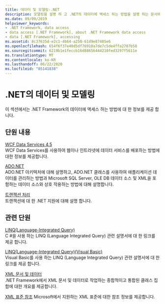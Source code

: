 ```yaml
---
title: 데이터 및 모델링-.NET
description: 모델링을 설명 하 고 .NET의 데이터에 액세스 하는 방법을 설명 하는 문서에 대 한 링크를 봅니다. 이 문서에서는 WCF Data Services, ADO.NET 및 트랜잭션 처리를 다룹니다.
ms.date: 09/09/2019
helpviewer_keywords:
- .NET Framework, data access
- data access [.NET Framework], about .NET Framework data access
- data [.NET Framework], accessing
ms.assetid: 8c37635d-e2c1-4b64-a258-61d9e87405e6
ms.openlocfilehash: 654f6f37e40d5df76910a7de7c5de4ffa2787b58
ms.sourcegitcommit: 6219b1e1feccb16d88656444210fed3297f5611e
ms.translationtype: MT
ms.contentlocale: ko-KR
ms.lasthandoff: 06/22/2020
ms.locfileid: "85141838"
---
```

# <a name="data-and-modeling-in-net"></a>.NET의 데이터 및 모델링

이 섹션에서는 .NET Framework의 데이터에 액세스 하는 방법에 대 한 정보를 제공 합니다.  
  
## <a name="in-this-section"></a>단원 내용

 [WCF Data Services 4.5](./wcf/index.md)  
 WCF Data Services를 사용하여 웹이나 인트라넷에 데이터 서비스를 배포하는 방법에 대한 정보를 제공합니다.  

 [ADO.NET](./adonet/index.md)  
 ADO.NET 아키텍처에 대해 설명하고, ADO.NET 클래스를 사용하여 애플리케이션 데이터를 관리하는 방법과 Microsoft SQL Server, OLE DB 데이터 소스 및 XML을 포함하는 데이터 소스와 상호 작용하는 방법에 대해 설명합니다.  
  
 [트랜잭션 처리](./transactions/index.md)  
 트랜잭션에 대 한 .NET 지원에 대해 설명 합니다.  
  
## <a name="related-sections"></a>관련 단원

 [LINQ(Language-Integrated Query)](../../csharp/programming-guide/concepts/linq/index.md)  
 C #을 사용 하는 LINQ (Language Integrated Query) 관련 설명서에 대 한 링크를 제공 합니다.  
  
 [LINQ(Language-Integrated Query)(Visual Basic)](../../visual-basic/programming-guide/concepts/linq/index.md)  
 Visual Basic를 사용 하는 LINQ (Language Integrated Query) 관련 설명서에 대 한 링크를 제공 합니다.  
  
 [XML 문서 및 데이터](../../standard/data/xml/index.md)  
 .NET Framework에서 XML 문서 및 데이터로 작업하는 종합적이고 통합된 클래스 집합에 대한 개요를 제공합니다.  
  
 [XML 표준 참조](https://docs.microsoft.com/previous-versions/dotnet/netframework-4.0/ms256177(v=vs.100))  
 Microsoft에서 지원하는 XML 표준에 대한 참조 정보를 제공합니다.  
